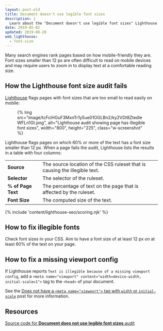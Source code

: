 ```yaml
---
layout: post-old
title: Document doesn't use legible font sizes
description: |
  Learn about the "Document doesn't use legible font sizes" Lighthouse audit.
date: 2019-05-02
updated: 2019-08-20
web_lighthouse:
  - font-size
---
```


Many search engines rank pages based on how mobile-friendly they are. Font
sizes smaller than 12&nbsp;px are often difficult to read on mobile devices
and may require users to zoom in to display text at a comfortable reading size.

## How the Lighthouse font size audit fails

[Lighthouse](https://developers.google.com/web/tools/lighthouse/) flags pages
with font sizes that are too small to read easily on mobile:

<figure class="w-figure">
  {% Img src="image/tcFciHGuF3MxnTr1y5ue01OGLBn2/ky2VDt8ZtedleWFLn1Gt.png", alt="Lighthouse audit showing page has illegible font sizes", width="800", height="225", class="w-screenshot" %}
</figure>

Lighthouse flags pages on which 60% or more of the text has a font size smaller
than 12&nbsp;px. When a page fails the audit, Lighthouse lists the results in a
table with four columns:

<div class="w-table-wrapper">
  <table>
    <tbody>
      <tr>
        <td><strong>Source</strong></td>
        <td>The source location of the CSS ruleset that is causing the illegible text.</td>
      </tr>
      <tr>
        <td><strong>Selector</strong></td>
        <td>The selector of the ruleset.</td>
      </tr>
      <tr>
        <td><strong>% of Page Text</strong></td>
        <td>The percentage of text on the page that is affected by the ruleset.</td>
      </tr>
      <tr>
        <td><strong>Font Size</strong></td>
        <td>The computed size of the text.</td>
      </tr>
    </tbody>
  </table>
</div>

{% include 'content/lighthouse-seo/scoring.njk' %}

## How to fix illegible fonts

Check font sizes in your CSS. Aim to have a font size of at least 12&nbsp;px on
at least 60% of the text on your page.

## How to fix a missing viewport config

If Lighthouse reports `Text is illegible because of a missing viewport config`,
add a `<meta name="viewport" content="width=device-width, initial-scale=1">`
tag to the `<head>` of your document.

See the [Does not have a `<meta name="viewport">` tag with `width` or `initial-scale`](/viewport)
post for more information.

## Resources

[Source code for **Document does not use legible font sizes** audit](https://github.com/GoogleChrome/lighthouse/blob/master/lighthouse-core/audits/seo/font-size.js)
